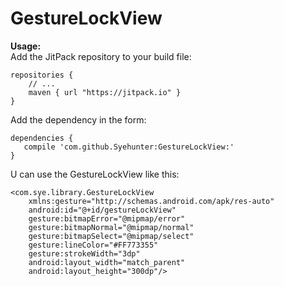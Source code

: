 # GestureLockView

**Usage:**<br/>
Add the JitPack repository to your build file:

	repositories {
        // ...
        maven { url "https://jitpack.io" }
    }
Add the dependency in the form:

	dependencies {
	   compile 'com.github.Syehunter:GestureLockView:'
	}


U can use the GestureLockView like this:

	<com.sye.library.GestureLockView 
		xmlns:gesture="http://schemas.android.com/apk/res-auto"
        android:id="@+id/gestureLockView"
        gesture:bitmapError="@mipmap/error"
        gesture:bitmapNormal="@mipmap/normal"
        gesture:bitmapSelect="@mipmap/select"
        gesture:lineColor="#FF773355"
        gesture:strokeWidth="3dp"
        android:layout_width="match_parent"
        android:layout_height="300dp"/>